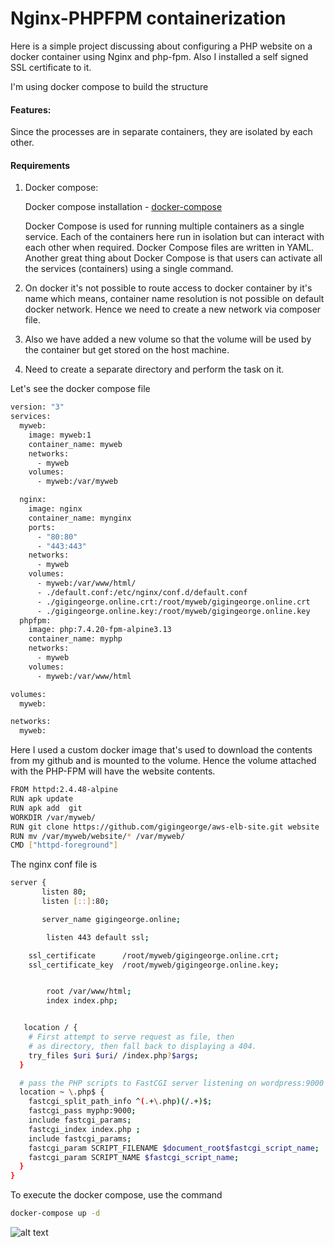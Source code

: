 # Nginx-PHPFPM containerization

Here is a simple project discussing about configuring a PHP website on a docker container using Nginx and php-fpm. 
Also I installed a self signed SSL certificate to it. 

I'm using docker compose to build the structure

#### Features:

 Since the processes are in separate containers, they are isolated by each other.

#### Requirements
1. Docker compose:
 
   Docker compose installation - [docker-compose](https://docs.docker.com/compose/install/)

   Docker Compose is used for running multiple containers as a single service. Each of the containers here run in isolation but can interact with each other when required. Docker Compose files are written in  YAML. Another great thing about Docker Compose is that users can activate all the services (containers) using a single command.

2. On docker it's not possible to route access to docker container by it's name which means, container name resolution is not possible on default docker network. Hence we need to create a new network via composer file. 

3. Also we have added a new volume so that the volume will be used by the container but get stored on the host machine. 

4. Need to create a separate directory and perform the task on it. 


Let's see the docker compose file
```sh
version: "3"
services:
  myweb:
    image: myweb:1
    container_name: myweb
    networks:
      - myweb
    volumes:
      - myweb:/var/myweb

  nginx:
    image: nginx
    container_name: mynginx
    ports:
      - "80:80"
      - "443:443"
    networks:
      - myweb
    volumes:
      - myweb:/var/www/html/
      - ./default.conf:/etc/nginx/conf.d/default.conf
      - ./gigingeorge.online.crt:/root/myweb/gigingeorge.online.crt
      - ./gigingeorge.online.key:/root/myweb/gigingeorge.online.key
  phpfpm:
    image: php:7.4.20-fpm-alpine3.13
    container_name: myphp
    networks:
      - myweb
    volumes:
      - myweb:/var/www/html

volumes:
  myweb:

networks:
  myweb:
 ```
 
Here I used a custom docker image that's used to download the contents from my github and is mounted to the volume. Hence the volume attached with the PHP-FPM will have the website contents. 

```sh
FROM httpd:2.4.48-alpine
RUN apk update
RUN apk add  git
WORKDIR /var/myweb/
RUN git clone https://github.com/gigingeorge/aws-elb-site.git website
RUN mv /var/myweb/website/* /var/myweb/
CMD ["httpd-foreground"]
```

The nginx conf file is

```sh
server {
       listen 80;
       listen [::]:80;

       server_name gigingeorge.online;

        listen 443 default ssl;

    ssl_certificate      /root/myweb/gigingeorge.online.crt;
    ssl_certificate_key  /root/myweb/gigingeorge.online.key;


        root /var/www/html;
        index index.php;


   location / {
    # First attempt to serve request as file, then
    # as directory, then fall back to displaying a 404.
    try_files $uri $uri/ /index.php?$args;
  }

  # pass the PHP scripts to FastCGI server listening on wordpress:9000
  location ~ \.php$ {
    fastcgi_split_path_info ^(.+\.php)(/.+)$;
    fastcgi_pass myphp:9000;
    include fastcgi_params;
    fastcgi_index index.php ;
    include fastcgi_params;
    fastcgi_param SCRIPT_FILENAME $document_root$fastcgi_script_name;
    fastcgi_param SCRIPT_NAME $fastcgi_script_name;
  }
}
```

To execute the docker compose, use the command
```sh
docker-compose up -d 
```

![alt text](https://i.ibb.co/Qc7FGn6/Screenshot.png)


